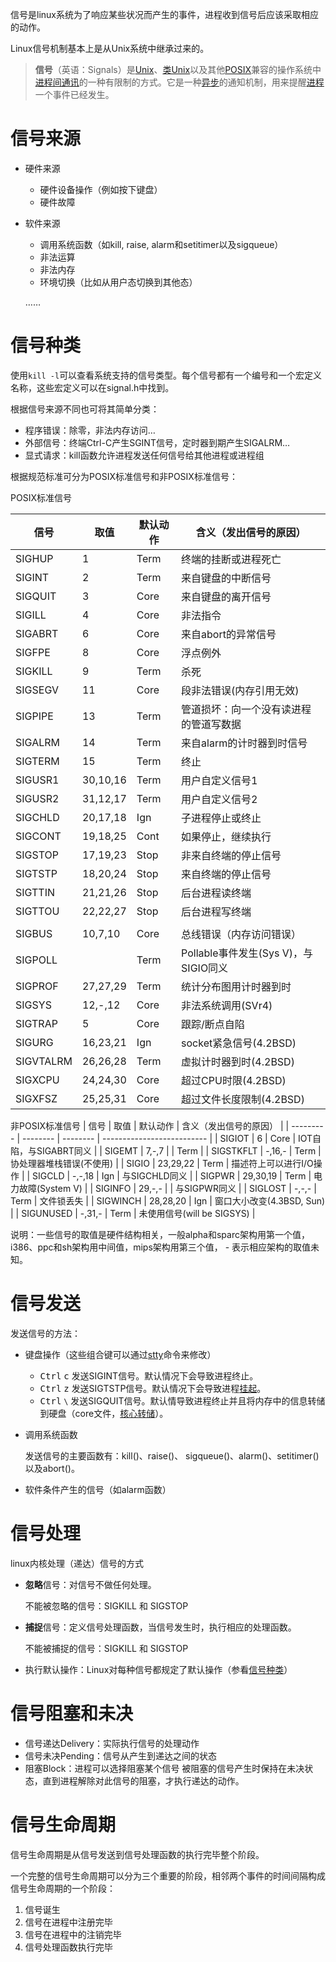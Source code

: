 信号是linux系统为了响应某些状况而产生的事件，进程收到信号后应该采取相应的动作。

Linux信号机制基本上是从Unix系统中继承过来的。

> **信号**（英语：Signals）是[Unix](https://zh.wikipedia.org/wiki/Unix)、[类Unix](https://zh.wikipedia.org/wiki/%E7%B1%BBUnix)以及其他[POSIX](https://zh.wikipedia.org/wiki/POSIX)兼容的操作系统中[进程间通讯](https://zh.wikipedia.org/wiki/%E8%BF%9B%E7%A8%8B%E9%97%B4%E9%80%9A%E8%AE%AF)的一种有限制的方式。它是一种[异步](https://zh.wikipedia.org/wiki/%E7%95%B0%E6%AD%A5)的通知机制，用来提醒[进程](https://zh.wikipedia.org/wiki/%E8%BF%9B%E7%A8%8B)一个事件已经发生。

# 信号来源

- 硬件来源
  - 硬件设备操作（例如按下键盘）
  - 硬件故障

- 软件来源

  - 调用系统函数（如kill, raise, alarm和setitimer以及sigqueue）
  - 非法运算
  - 非法内存
  - 环境切换（比如从用户态切换到其他态）

  ……

# 信号种类

使用`kill -l`可以查看系统支持的信号类型。每个信号都有一个编号和一个宏定义名称，这些宏定义可以在signal.h中找到。

根据信号来源不同也可将其简单分类：

- 程序错误：除零，非法内存访问… 
- 外部信号：终端Ctrl-C产生SGINT信号，定时器到期产生SIGALRM… 
- 显式请求：kill函数允许进程发送任何信号给其他进程或进程组



根据规范标准可分为POSIX标准信号和非POSIX标准信号：

POSIX标准信号

| 信号      | 取值     | 默认动作 | 含义（发出信号的原因）                 |
| --------- | -------- | -------- | -------------------------------------- |
| SIGHUP    | 1        | Term     | 终端的挂断或进程死亡                   |
| SIGINT    | 2        | Term     | 来自键盘的中断信号                     |
| SIGQUIT   | 3        | Core     | 来自键盘的离开信号                     |
| SIGILL    | 4        | Core     | 非法指令                               |
| SIGABRT   | 6        | Core     | 来自abort的异常信号                    |
| SIGFPE    | 8        | Core     | 浮点例外                               |
| SIGKILL   | 9        | Term     | 杀死                                   |
| SIGSEGV   | 11       | Core     | 段非法错误(内存引用无效)               |
| SIGPIPE   | 13       | Term     | 管道损坏：向一个没有读进程的管道写数据 |
| SIGALRM   | 14       | Term     | 来自alarm的计时器到时信号              |
| SIGTERM   | 15       | Term     | 终止                                   |
| SIGUSR1   | 30,10,16 | Term     | 用户自定义信号1                        |
| SIGUSR2   | 31,12,17 | Term     | 用户自定义信号2                        |
| SIGCHLD   | 20,17,18 | Ign      | 子进程停止或终止                       |
| SIGCONT   | 19,18,25 | Cont     | 如果停止，继续执行                     |
| SIGSTOP   | 17,19,23 | Stop     | 非来自终端的停止信号                   |
| SIGTSTP   | 18,20,24 | Stop     | 来自终端的停止信号                     |
| SIGTTIN   | 21,21,26 | Stop     | 后台进程读终端                         |
| SIGTTOU   | 22,22,27 | Stop     | 后台进程写终端                         |
|           |          |          |                                        |
| SIGBUS    | 10,7,10  | Core     | 总线错误（内存访问错误）               |
| SIGPOLL   |          | Term     | Pollable事件发生(Sys V)，与SIGIO同义   |
| SIGPROF   | 27,27,29 | Term     | 统计分布图用计时器到时                 |
| SIGSYS    | 12,-,12  | Core     | 非法系统调用(SVr4)                     |
| SIGTRAP   | 5        | Core     | 跟踪/断点自陷                          |
| SIGURG    | 16,23,21 | Ign      | socket紧急信号(4.2BSD)                 |
| SIGVTALRM | 26,26,28 | Term     | 虚拟计时器到时(4.2BSD)                 |
| SIGXCPU   | 24,24,30 | Core     | 超过CPU时限(4.2BSD)                    |
| SIGXFSZ   | 25,25,31 | Core     | 超过文件长度限制(4.2BSD)               |


非POSIX标准信号
| 信号      | 取值     | 默认动作 | 含义（发出信号的原因）     |
| --------- | -------- | -------- | -------------------------- |
| SIGIOT    | 6        | Core     | IOT自陷，与SIGABRT同义     |
| SIGEMT    | 7,-,7    |          | Term                       |
| SIGSTKFLT | -,16,-   | Term     | 协处理器堆栈错误(不使用)   |
| SIGIO     | 23,29,22 | Term     | 描述符上可以进行I/O操作    |
| SIGCLD    | -,-,18   | Ign      | 与SIGCHLD同义              |
| SIGPWR    | 29,30,19 | Term     | 电力故障(System V)         |
| SIGINFO   | 29,-,-   |          | 与SIGPWR同义               |
| SIGLOST   | -,-,-    | Term     | 文件锁丢失                 |
| SIGWINCH  | 28,28,20 | Ign      | 窗口大小改变(4.3BSD, Sun)  |
| SIGUNUSED | -,31,-   | Term     | 未使用信号(will be SIGSYS) |

说明：一些信号的取值是硬件结构相关，一般alpha和sparc架构用第一个值，i386、ppc和sh架构用中间值，mips架构用第三个值， - 表示相应架构的取值未知。

# 信号发送

发送信号的方法：

- 键盘操作（这些组合键可以通过[stty](https://zh.wikipedia.org/w/index.php?title=Stty&action=edit&redlink=1)命令来修改）

  - <kbd>Ctrl</kbd> <kbd>c</kbd>  发送SIGINT信号。默认情况下会导致进程终止。
  - <kbd>Ctrl</kbd> <kbd>z</kbd>  发送SIGTSTP信号。默认情况下会导致进程[挂起](https://zh.wikipedia.org/wiki/%E6%8C%82%E8%B5%B7)。
  - <kbd>Ctrl</kbd> <kbd>`\`</kbd>  发送SIGQUIT信号。默认情导致进程终止并且将内存中的信息转储到硬盘（core文件，[核心转储](https://zh.wikipedia.org/wiki/%E6%A0%B8%E5%BF%83%E8%BD%AC%E5%82%A8)）。

- 调用系统函数

  发送信号的主要函数有：kill()、raise()、 sigqueue()、alarm()、setitimer()以及abort()。

- 软件条件产生的信号（如alarm函数）

# 信号处理

linux内核处理（递达）信号的方式

- **忽略**信号：对信号不做任何处理。

  不能被忽略的信号：SIGKILL 和 SIGSTOP

- **捕捉**信号：定义信号处理函数，当信号发生时，执行相应的处理函数。

  ​不能被捕捉的信号：SIGKILL 和 SIGSTOP	

- 执行默认操作：Linux对每种信号都规定了默认操作（参看[信号种类](#信号种类)）

# 信号阻塞和未决
- 信号递达Delivery：实际执行信号的处理动作
- 信号未决Pending：信号从产生到递达之间的状态
- 阻塞Block：进程可以选择阻塞某个信号
  被阻塞的信号产生时保持在未决状态，直到进程解除对此信号的阻塞，才执行递达的动作。

# 信号生命周期

信号生命周期是从信号发送到信号处理函数的执行完毕整个阶段。

一个完整的信号生命周期可以分为三个重要的阶段，相邻两个事件的时间间隔构成信号生命周期的一个阶段：

1. 信号诞生
2. 信号在进程中注册完毕
3. 信号在进程中的注销完毕
4. 信号处理函数执行完毕